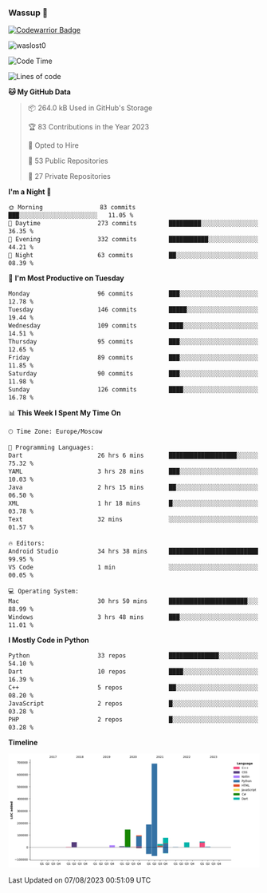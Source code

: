 ### Wassup 👋

[![Codewarrior Badge](https://www.codewars.com/users/waslost/badges/small)](https://www.codewars.com/users/waslost)

<p align="left"> <img src="https://komarev.com/ghpvc/?username=waslost0" alt="waslost0" /></p>

<!--START_SECTION:waka-->
![Code Time](http://img.shields.io/badge/Code%20Time-2%2C838%20hrs%2013%20mins-blue)

![Lines of code](https://img.shields.io/badge/From%20Hello%20World%20I%27ve%20Written-1.4%20million%20lines%20of%20code-blue)

**🐱 My GitHub Data** 

> 📦 264.0 kB Used in GitHub's Storage 
 > 
> 🏆 83 Contributions in the Year 2023
 > 
> 💼 Opted to Hire
 > 
> 📜 53 Public Repositories 
 > 
> 🔑 27 Private Repositories 
 > 
**I'm a Night 🦉** 

```text
🌞 Morning                83 commits          ███░░░░░░░░░░░░░░░░░░░░░░   11.05 % 
🌆 Daytime                273 commits         █████████░░░░░░░░░░░░░░░░   36.35 % 
🌃 Evening                332 commits         ███████████░░░░░░░░░░░░░░   44.21 % 
🌙 Night                  63 commits          ██░░░░░░░░░░░░░░░░░░░░░░░   08.39 % 
```
📅 **I'm Most Productive on Tuesday** 

```text
Monday                   96 commits          ███░░░░░░░░░░░░░░░░░░░░░░   12.78 % 
Tuesday                  146 commits         █████░░░░░░░░░░░░░░░░░░░░   19.44 % 
Wednesday                109 commits         ████░░░░░░░░░░░░░░░░░░░░░   14.51 % 
Thursday                 95 commits          ███░░░░░░░░░░░░░░░░░░░░░░   12.65 % 
Friday                   89 commits          ███░░░░░░░░░░░░░░░░░░░░░░   11.85 % 
Saturday                 90 commits          ███░░░░░░░░░░░░░░░░░░░░░░   11.98 % 
Sunday                   126 commits         ████░░░░░░░░░░░░░░░░░░░░░   16.78 % 
```


📊 **This Week I Spent My Time On** 

```text
🕑︎ Time Zone: Europe/Moscow

💬 Programming Languages: 
Dart                     26 hrs 6 mins       ███████████████████░░░░░░   75.32 % 
YAML                     3 hrs 28 mins       ███░░░░░░░░░░░░░░░░░░░░░░   10.03 % 
Java                     2 hrs 15 mins       ██░░░░░░░░░░░░░░░░░░░░░░░   06.50 % 
XML                      1 hr 18 mins        █░░░░░░░░░░░░░░░░░░░░░░░░   03.78 % 
Text                     32 mins             ░░░░░░░░░░░░░░░░░░░░░░░░░   01.57 % 

🔥 Editors: 
Android Studio           34 hrs 38 mins      █████████████████████████   99.95 % 
VS Code                  1 min               ░░░░░░░░░░░░░░░░░░░░░░░░░   00.05 % 

💻 Operating System: 
Mac                      30 hrs 50 mins      ██████████████████████░░░   88.99 % 
Windows                  3 hrs 48 mins       ███░░░░░░░░░░░░░░░░░░░░░░   11.01 % 
```

**I Mostly Code in Python** 

```text
Python                   33 repos            ██████████████░░░░░░░░░░░   54.10 % 
Dart                     10 repos            ████░░░░░░░░░░░░░░░░░░░░░   16.39 % 
C++                      5 repos             ██░░░░░░░░░░░░░░░░░░░░░░░   08.20 % 
JavaScript               2 repos             █░░░░░░░░░░░░░░░░░░░░░░░░   03.28 % 
PHP                      2 repos             █░░░░░░░░░░░░░░░░░░░░░░░░   03.28 % 
```



**Timeline**

![Lines of Code chart](https://raw.githubusercontent.com/waslost0/waslost0/master/assets/bar_graph.png)


 Last Updated on 07/08/2023 00:51:09 UTC
<!--END_SECTION:waka-->


